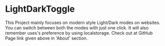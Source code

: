 # LightDarkToggle
This Project mainly focuses on modern style Light/Dark modes on websites.
You can switch between both the modes with just one click.
It will also remember uses's preference by using localstorage.
Check out at GitHub Page link given above in 'About' section.
